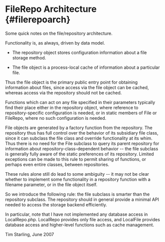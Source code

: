 FileRepo Architecture {#filerepoarch}
=====================

Some quick notes on the file/repository architecture.

Functionality is, as always, driven by data model.

* The repository object stores configuration information about a file storage
  method.

* The file object is a process-local cache of information about a particular
  file.

Thus the file object is the primary public entry point for obtaining information
about files, since access via the file object can be cached, whereas access via
the repository should not be cached.

Functions which can act on any file specified in their parameters typically find
their place either in the repository object, where reference to
repository-specific configuration is needed, or in static members of File or
FileRepo, where no such configuration is needed.

File objects are generated by a factory function from the repository. The
repository thus has full control over the behavior of its subsidiary file
class, since it can subclass the file class and override functionality at its
whim. Thus there is no need for the File subclass to query its parent repository
for information about repository-class-dependent behavior -- the file subclass
is generally fully aware of the static preferences of its repository. Limited
exceptions can be made to this rule to permit sharing of functions, or perhaps
even entire classes, between repositories.

These rules alone still do lead to some ambiguity -- it may not be clear whether
to implement some functionality in a repository function with a filename
parameter, or in the file object itself.

So we introduce the following rule: the file subclass is smarter than the
repository subclass. The repository should in general provide a minimal API
needed to access the storage backend efficiently.

In particular, note that I have not implemented any database access in
LocalRepo.php. LocalRepo provides only file access, and LocalFile provides
database access and higher-level functions such as cache management.

Tim Starling, June 2007
